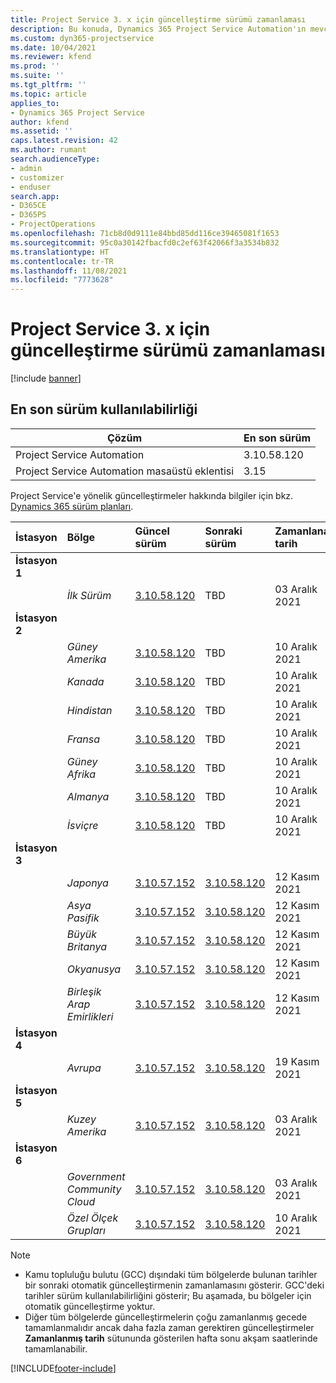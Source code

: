 ```yaml
---
title: Project Service 3. x için güncelleştirme sürümü zamanlaması
description: Bu konuda, Dynamics 365 Project Service Automation'ın mevcut ve sonraki sürümleri hakkında bilgi sağlanmaktadır.
ms.custom: dyn365-projectservice
ms.date: 10/04/2021
ms.reviewer: kfend
ms.prod: ''
ms.suite: ''
ms.tgt_pltfrm: ''
ms.topic: article
applies_to:
- Dynamics 365 Project Service
author: kfend
ms.assetid: ''
caps.latest.revision: 42
ms.author: rumant
search.audienceType:
- admin
- customizer
- enduser
search.app:
- D365CE
- D365PS
- ProjectOperations
ms.openlocfilehash: 71cb8d0d9111e84bbd85dd116ce39465081f1653
ms.sourcegitcommit: 95c0a30142fbacfd0c2ef63f42066f3a3534b832
ms.translationtype: HT
ms.contentlocale: tr-TR
ms.lasthandoff: 11/08/2021
ms.locfileid: "7773628"
---
```

# <a name="update-release-schedule-for-project-service-3x"></a>Project Service 3. x için güncelleştirme sürümü zamanlaması

[!include [banner](../includes/psa-now-project-operations.md)]

## <a name="latest-version-availability"></a>En son sürüm kullanılabilirliği

| Çözüm  | En son sürüm |
|-------|----|
| Project Service Automation    | 3.10.58.120 |
| Project Service Automation masaüstü eklentisi                | 3.15          |

Project Service'e yönelik güncelleştirmeler hakkında bilgiler için bkz. [Dynamics 365 sürüm planları](/dynamics365/release-plans/). 

| İstasyon  | Bölge | Güncel sürüm | Sonraki sürüm |  Zamanlanan tarih
| :---   | :---   | :---   | :---   |:---   |         
|<strong>İstasyon 1</strong> | |  |  | |
| | <i>İlk Sürüm</i> | [3.10.58.120](whats-new-ur-37.md) | TBD | 03 Aralık 2021
|<strong>İstasyon 2</strong> | |  |  | |
| | <i>Güney Amerika</i> | [3.10.58.120](whats-new-ur-37.md) | TBD | 10 Aralık 2021
| | <i>Kanada</i> | [3.10.58.120](whats-new-ur-37.md) | TBD | 10 Aralık 2021
| | <i>Hindistan</i> | [3.10.58.120](whats-new-ur-37.md) | TBD | 10 Aralık 2021
| | <i>Fransa</i> | [3.10.58.120](whats-new-ur-37.md) | TBD | 10 Aralık 2021
| | <i>Güney Afrika</i> | [3.10.58.120](whats-new-ur-37.md) | TBD | 10 Aralık 2021
| | <i>Almanya</i> | [3.10.58.120](whats-new-ur-37.md) | TBD | 10 Aralık 2021
| | <i>İsviçre</i> | [3.10.58.120](whats-new-ur-37.md) | TBD | 10 Aralık 2021
|<strong>İstasyon 3</strong> | |  |  | |
| | <i>Japonya</i> | [3.10.57.152](whats-new-ur-36.md) | [3.10.58.120](whats-new-ur-37.md) | 12 Kasım 2021
| | <i>Asya Pasifik</i> | [3.10.57.152](whats-new-ur-36.md) | [3.10.58.120](whats-new-ur-37.md) | 12 Kasım 2021
| | <i>Büyük Britanya</i> | [3.10.57.152](whats-new-ur-36.md) | [3.10.58.120](whats-new-ur-37.md) | 12 Kasım 2021
| | <i>Okyanusya</i> | [3.10.57.152](whats-new-ur-36.md) | [3.10.58.120](whats-new-ur-37.md) | 12 Kasım 2021
| | <i>Birleşik Arap Emirlikleri</i> | [3.10.57.152](whats-new-ur-36.md) | [3.10.58.120](whats-new-ur-37.md) | 12 Kasım 2021
|<strong>İstasyon 4</strong> | |  |  | |
| | <i>Avrupa</i> | [3.10.57.152](whats-new-ur-36.md) | [3.10.58.120](whats-new-ur-37.md) | 19 Kasım 2021
|<strong>İstasyon 5</strong> | |  |  | |
| | <i>Kuzey Amerika</i> | [3.10.57.152](whats-new-ur-36.md) | [3.10.58.120](whats-new-ur-37.md) | 03 Aralık 2021
|<strong>İstasyon 6</strong> | |  |  | |
| | <i>Government Community Cloud</i> | [3.10.57.152](whats-new-ur-36.md) | [3.10.58.120](whats-new-ur-37.md) | 03 Aralık 2021
| | <i>Özel Ölçek Grupları</i> | [3.10.57.152](whats-new-ur-36.md) | [3.10.58.120](whats-new-ur-37.md) | 10 Aralık 2021



>[!Note]
> - Kamu topluluğu bulutu (GCC) dışındaki tüm bölgelerde bulunan tarihler bir sonraki otomatik güncelleştirmenin zamanlamasını gösterir. GCC'deki tarihler sürüm kullanılabilirliğini gösterir; Bu aşamada, bu bölgeler için otomatik güncelleştirme yoktur.
> - Diğer tüm bölgelerde güncelleştirmelerin çoğu zamanlanmış gecede tamamlanmalıdır ancak daha fazla zaman gerektiren güncelleştirmeler **Zamanlanmış tarih** sütununda gösterilen hafta sonu akşam saatlerinde tamamlanabilir.


[!INCLUDE[footer-include](../includes/footer-banner.md)]
